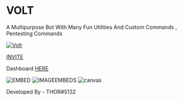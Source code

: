 # VOLT
A Multipurpose Bot With Many Fun Utilities And Custom Commands , Pentesting Commands

<a href="https://top.gg/bot/710534645405581353" >
  <img src="https://top.gg/api/widget/710534645405581353.svg" alt="Volt" />
</a>






[INVITE](https://discord.com/oauth2/authorize?client_id=710534645405581353&permissions=1581251063&scope=bot)




Dashboard [HERE](https://www.voltbot.world)






![EMBED](https://cdn.discordapp.com/attachments/657125708631506955/734055930383302696/top.gg_1.png)
![IMAGEEMBEDS](https://media.discordapp.net/attachments/657125708631506955/734056216464195664/top.gg_2.png?width=598&height=475)
![canvas](https://i.ibb.co/z874DHt/image.png)








Developed By - THOR#5132
